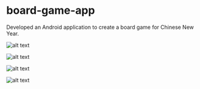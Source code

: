 # board-game-app
Developed an Android application to create a board game for Chinese New Year.

![alt text](Readme-Images/Screenshot.jpg)

![alt text](Readme-Images/Screenshot1.jpg)

![alt text](Readme-Images/Selection_043.png)

![alt text](Readme-Images/Selection_045.png)
